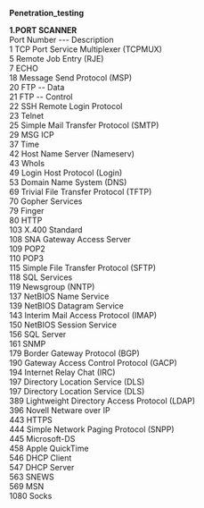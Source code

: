 <b>Penetration_testing</b></br>

<b>1.PORT SCANNER</b></br>
Port Number ---
			Description<br/>
1			TCP Port Service Multiplexer (TCPMUX)<br/>
5			Remote Job Entry (RJE)<br/>
7	ECHO<br/>
18	Message Send Protocol (MSP)<br/>
20	FTP -- Data<br/>
21	FTP -- Control<br/>
22	SSH Remote Login Protocol<br/>
23	Telnet<br/>
25	Simple Mail Transfer Protocol (SMTP)<br/>
29	MSG ICP<br/>
37	Time<br/>
42	Host Name Server (Nameserv)<br/>
43	WhoIs<br/>
49	Login Host Protocol (Login)<br/>
53	Domain Name System (DNS)<br/>
69	Trivial File Transfer Protocol (TFTP)<br/>
70	Gopher Services<br/>
79	Finger<br/>
80	HTTP<br/>
103	X.400 Standard<br/>
108	SNA Gateway Access Server<br/>
109	POP2<br/>
110	POP3<br/>
115	Simple File Transfer Protocol (SFTP)<br/>
118	SQL Services<br/>
119	Newsgroup (NNTP)<br/>
137	NetBIOS Name Service<br/>
139	NetBIOS Datagram Service<br/>
143	Interim Mail Access Protocol (IMAP)<br/>
150	NetBIOS Session Service<br/>
156	SQL Server<br/>
161	SNMP<br/>
179	Border Gateway Protocol (BGP)<br/>
190	Gateway Access Control Protocol (GACP)<br/>
194	Internet Relay Chat (IRC)<br/>
197	Directory Location Service (DLS)<br/>
197	Directory Location Service (DLS)<br/>
389	Lightweight Directory Access Protocol (LDAP)<br/>
396	Novell Netware over IP<br/>
443	HTTPS<br/>
444	Simple Network Paging Protocol (SNPP)<br/>
445	Microsoft-DS<br/>
458	Apple QuickTime<br/>
546	DHCP Client<br/>
547	DHCP Server<br/>
563	SNEWS<br/>
569	MSN<br/>
1080	Socks<br/>

